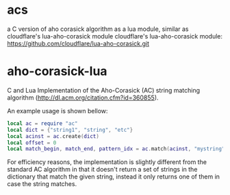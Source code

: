 # acs
a C version of aho corasick algorithm as a lua module, similar as cloudflare's lua-aho-corasick module
cloudflare's lua-aho-corasick module: https://github.com/cloudflare/lua-aho-corasick.git

aho-corasick-lua
================

C and Lua Implementation of the Aho-Corasick (AC) string matching algorithm
(http://dl.acm.org/citation.cfm?id=360855).


An example usage is shown bellow:

```lua
local ac = require "ac"
local dict = {"string1", "string", "etc"}
local acinst = ac.create(dict)
local offset = 0
local match_begin, match_end, pattern_idx = ac.match(acinst, "mystring", offset)
```

For efficiency reasons, the implementation is slightly different from the
standard AC algorithm in that it doesn't return a set of strings in the dictionary
that match the given string, instead it only returns one of them in case the string
matches.
